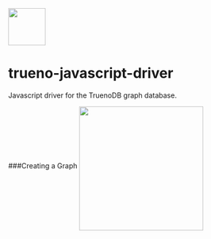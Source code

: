 
<img height="75" src="https://raw.githubusercontent.com/TruenoDB/trueno/master/assets/images/truenoDB.png" align="middle">

# trueno-javascript-driver
Javascript driver for the TruenoDB graph database.

###Creating a Graph
<img height="250" src="https://raw.githubusercontent.com/TruenoDB/trueno-javascript-driver/master/images/neighbors-example.png" align="middle">

